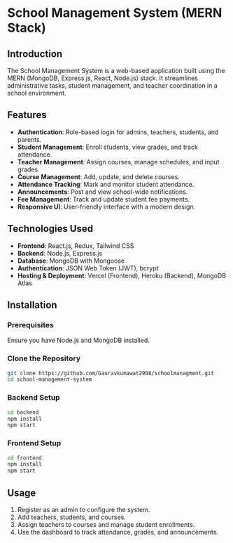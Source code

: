 # School Management System (MERN Stack)


## Introduction
The School Management System is a web-based application built using the MERN (MongoDB, Express.js, React, Node.js) stack. It streamlines administrative tasks, student management, and teacher coordination in a school environment.

## Features
- **Authentication**: Role-based login for admins, teachers, students, and parents.
- **Student Management**: Enroll students, view grades, and track attendance.
- **Teacher Management**: Assign courses, manage schedules, and input grades.
- **Course Management**: Add, update, and delete courses.
- **Attendance Tracking**: Mark and monitor student attendance.
- **Announcements**: Post and view school-wide notifications.
- **Fee Management**: Track and update student fee payments.
- **Responsive UI**: User-friendly interface with a modern design.

## Technologies Used
- **Frontend**: React.js, Redux, Tailwind CSS
- **Backend**: Node.js, Express.js
- **Database**: MongoDB with Mongoose
- **Authentication**: JSON Web Token (JWT), bcrypt
- **Hosting & Deployment**: Vercel (Frontend), Heroku (Backend), MongoDB Atlas

## Installation
### Prerequisites
Ensure you have Node.js and MongoDB installed.

### Clone the Repository
```sh
git clone https://github.com/Gauravkumawat2908/schoolmanagment.git
cd school-management-system
```

### Backend Setup
```sh
cd backend
npm install
npm start
```

### Frontend Setup
```sh
cd frontend
npm install
npm start
```

## Usage
1. Register as an admin to configure the system.
2. Add teachers, students, and courses.
3. Assign teachers to courses and manage student enrollments.
4. Use the dashboard to track attendance, grades, and announcements.


